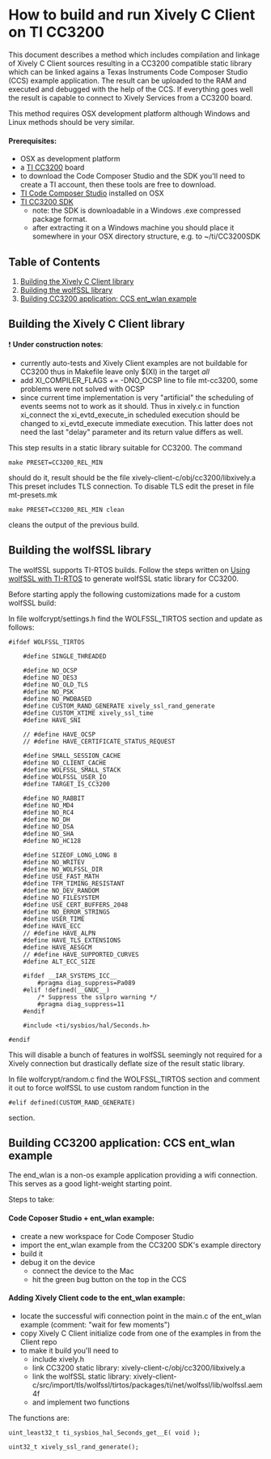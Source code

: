 # How to build and run Xively C Client on TI CC3200

This document describes a method which includes compilation and linkage of Xively C Client sources resulting in a CC3200 compatible static library which can be linked agains a Texas Instruments Code Composer Studio (CCS) example application. The result can be uploaded to the RAM and executed and debugged with the help of the CCS. If everything goes well the result is capable to connect to Xively Services from a CC3200 board.

This method requires OSX development platform although Windows and Linux methods should be very similar.

#### Prerequisites:

- OSX as development platform
- a [TI CC3200](http://www.ti.com/tool/cc3200-launchxl?keyMatch=launchpad%20cc3200&tisearch=Search-EN-Everything) board
- to download the Code Composer Studio and the SDK you'll need to create a TI account, then these tools are free to download.
- [TI Code Composer Studio](http://www.ti.com/tool/ccstudio) installed on OSX
- [TI CC3200 SDK](http://www.ti.com/tool/cc3200sdk)
    - note: the SDK is downloadable in a Windows .exe compressed package format.
    - after extracting it on a Windows machine you should place it somewhere in your OSX directory structure, e.g. to ~/ti/CC3200SDK

## Table of Contents
1. [Building the Xively C Client library](#building-the-xively-c-client-library)
2. [Building the wolfSSL library](#building-the-wolfssl-library)
3. [Building CC3200 application: CCS ent_wlan example](#building-CC3200-application-CCS-ent_wlan-example)


## Building the Xively C Client library

:exclamation: **Under construction notes**:

- currently auto-tests and Xively Client examples are not buildable for CC3200 thus in Makefile leave only $(XI) in the target *all*
- add XI_COMPILER_FLAGS += -DNO_OCSP line to file mt-cc3200, some problems were not solved with OCSP
- since current time implementation is very "artificial" the scheduling of events seems not to work as it should. Thus in xively.c in function xi_connect the xi_evtd_execute_in scheduled execution should be changed to xi_evtd_execute immediate execution. This latter does not need the last "delay" parameter and its return value differs as well.

This step results in a static library suitable for CC3200. The command

    make PRESET=CC3200_REL_MIN

should do it, result should be the file xively-client-c/obj/cc3200/libxively.a
This preset includes TLS connection. To disable TLS edit the preset in file mt-presets.mk

    make PRESET=CC3200_REL_MIN clean

cleans the output of the previous build.

## Building the wolfSSL library

The wolfSSL supports TI-RTOS builds. Follow the steps written on [Using wolfSSL with TI-RTOS](http://processors.wiki.ti.com/index.php/Using_wolfSSL_with_TI-RTOS) to generate wolfSSL static library for CC3200.

Before starting apply the following customizations made for a custom wolfSSL build:

In file wolfcrypt/settings.h find the WOLFSSL_TIRTOS section and update as follows:

    #ifdef WOLFSSL_TIRTOS

        #define SINGLE_THREADED

        #define NO_OCSP
        #define NO_DES3
        #define NO_OLD_TLS
        #define NO_PSK
        #define NO_PWDBASED
        #define CUSTOM_RAND_GENERATE xively_ssl_rand_generate
        #define CUSTOM_XTIME xively_ssl_time
        #define HAVE_SNI

        // #define HAVE_OCSP
        // #define HAVE_CERTIFICATE_STATUS_REQUEST

        #define SMALL_SESSION_CACHE
        #define NO_CLIENT_CACHE
        #define WOLFSSL_SMALL_STACK
        #define WOLFSSL_USER_IO
        #define TARGET_IS_CC3200

        #define NO_RABBIT
        #define NO_MD4
        #define NO_RC4
        #define NO_DH
        #define NO_DSA
        #define NO_SHA
        #define NO_HC128

        #define SIZEOF_LONG_LONG 8
        #define NO_WRITEV
        #define NO_WOLFSSL_DIR
        #define USE_FAST_MATH
        #define TFM_TIMING_RESISTANT
        #define NO_DEV_RANDOM
        #define NO_FILESYSTEM
        #define USE_CERT_BUFFERS_2048
        #define NO_ERROR_STRINGS
        #define USER_TIME
        #define HAVE_ECC
        // #define HAVE_ALPN
        #define HAVE_TLS_EXTENSIONS
        #define HAVE_AESGCM
        // #define HAVE_SUPPORTED_CURVES
        #define ALT_ECC_SIZE

        #ifdef __IAR_SYSTEMS_ICC__
            #pragma diag_suppress=Pa089
        #elif !defined(__GNUC__)
            /* Suppress the sslpro warning */
            #pragma diag_suppress=11
        #endif

        #include <ti/sysbios/hal/Seconds.h>

    #endif

This will disable a bunch of features in wolfSSL seemingly not required for a Xively connection but drastically deflate size of the result static library.

In file wolfcrypt/random.c find the WOLFSSL_TIRTOS section and comment it out to force wolfSSL to use custom random function in the

    #elif defined(CUSTOM_RAND_GENERATE)

section.

## Building CC3200 application: CCS ent_wlan example

The end_wlan is a non-os example application providing a wifi connection. This serves as a good light-weight starting point.

Steps to take:

#### Code Coposer Studio + ent_wlan example:

- create a new workspace for Code Composer Studio
- import the ent_wlan example from the CC3200 SDK's example directory
- build it
- debug it on the device
    - connect the device to the Mac
    - hit the green bug button on the top in the CCS

#### Adding Xively Client code to the ent_wlan example:

- locate the successful wifi connection point in the main.c of the ent_wlan example (comment: "wait for few moments")
- copy Xively C Client initialize code from one of the examples in from the Client repo
- to make it build you'll need to
    - include xively.h
    - link CC3200 static library: xively-client-c/obj/cc3200/libxively.a
    - link the wolfSSL static library: xively-client-c/src/import/tls/wolfssl/tirtos/packages/ti/net/wolfssl/lib/wolfssl.aem4f
    - and implement two functions

The functions are:

    uint_least32_t ti_sysbios_hal_Seconds_get__E( void );

    uint32_t xively_ssl_rand_generate();
